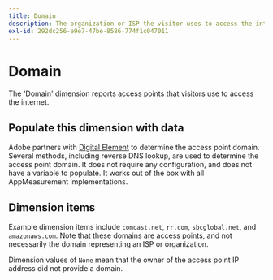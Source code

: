 ```yaml
---
title: Domain
description: The organization or ISP the visitor uses to access the internet.
exl-id: 292dc256-e9e7-47be-8586-774f1c047011
---
```

# Domain

The 'Domain' dimension reports access points that visitors use to access the internet.

## Populate this dimension with data

Adobe partners with [Digital Element](https://www.digitalelement.com/) to determine the access point domain. Several methods, including reverse DNS lookup, are used to determine the access point domain. It does not require any configuration, and does not have a variable to populate. It works out of the box with all AppMeasurement implementations.

## Dimension items

Example dimension items include `comcast.net`, `rr.com`, `sbcglobal.net`, and `amazonaws.com`. Note that these domains are access points, and not necessarily the domain representing an ISP or organization.

Dimension values of `None` mean that the owner of the access point IP address did not provide a domain.
